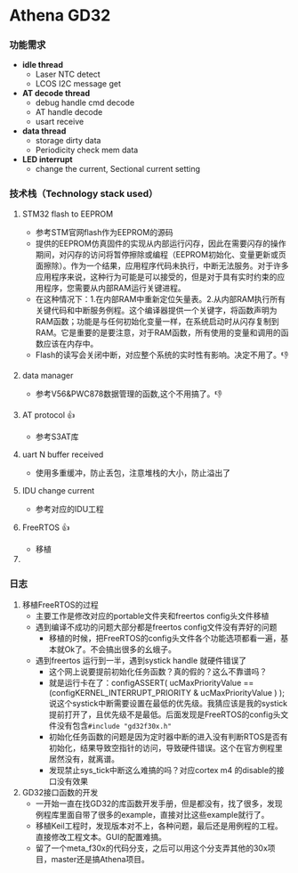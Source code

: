 # Athena GD32

### 功能需求

* **idle thread**
  * Laser NTC detect
  * LCOS I2C message get
* **AT decode thread**
  * debug handle cmd decode
  * AT handle decode
  * usart receive
* **data thread**
  * storage dirty data
  * Periodicity check mem data
* **LED interrupt**
  * change the current, Sectional current setting

### 技术栈（Technology stack used）

1. STM32 flash to EEPROM

   * 参考STM官网flash作为EEPROM的源码
   * 提供的EEPROM仿真固件的实现从内部运行闪存，因此在需要闪存的操作期间，对闪存的访问将暂停擦除或编程（EEPROM初始化、变量更新或页面擦除）。作为一个结果，应用程序代码未执行，中断无法服务。对于许多应用程序来说，这种行为可能是可以接受的，但是对于具有实时约束的应用程序，您需要从内部RAM运行关键进程。
   * 在这种情况下：1.在内部RAM中重新定位矢量表。2.从内部RAM执行所有关键代码和中断服务例程。这个编译器提供一个关键字，将函数声明为RAM函数；功能是与任何初始化变量一样，在系统启动时从闪存复制到RAM。它是重要的是要注意，对于RAM函数，所有使用的变量和调用的函数应该在内存中。
   * Flash的读写会关闭中断，对应整个系统的实时性有影响。决定不用了。👎
2. data manager

   * 参考V56&PWC878数据管理的函数,这个不用搞了。👎
3. AT protocol 👍

   * 参考S3AT库
4. uart N buffer received

   * 使用多重缓冲，防止丢包，注意堆栈的大小，防止溢出了
5. IDU change current

   * 参考对应的IDU工程
6. FreeRTOS 👍

   * 移植
7.

### 日志

1. 移植FreeRTOS的过程
   * 主要工作是修改对应的portable文件夹和freertos config头文件移植
   * 遇到编译不成功的问题大部分都是freertos config文件没有弄好的问题
     * 移植的时候，把FreeRTOS的config头文件各个功能选项都看一遍，基本就Ok了。不会搞出很多的幺蛾子。
   * 遇到freertos 运行到一半，遇到systick handle 就硬件错误了
     * 这个网上说要提前初始化任务函数？真的假的？这么不靠谱吗？
     * 就是运行卡在了：configASSERT( ucMaxPriorityValue == (configKERNEL_INTERRUPT_PRIORITY & ucMaxPriorityValue ) );说这个systick中断需要设置在最低的优先级。我猜应该是我的systick提前打开了，且优先级不是最低。后面发现是FreeRTOS的config头文件没有包含`#include "gd32f30x.h"`
     * 初始化任务函数的问题是因为定时器中断的进入没有判断RTOS是否有初始化，结果导致空指针的访问，导致硬件错误。这个在官方例程里居然没有，就离谱。
     * 发现禁止sys_tick中断这么难搞的吗？对应cortex m4 的disable的接口没有效果
2. GD32接口函数的开发
   * 一开始一直在找GD32的库函数开发手册，但是都没有，找了很多，发现例程库里面自带了很多的example，直接对比这些example就行了。
   * 移植Keil工程时，发现版本对不上，各种问题，最后还是用例程的工程。直接修改工程文本。GUI的配置难搞。
   * 留了一个meta_f30x的代码分支，之后可以用这个分支弄其他的30x项目，master还是搞Athena项目。
